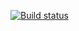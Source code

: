 [![Build status](https://ci.appveyor.com/api/projects/status/iciitrw62dc3r6q6?svg=true)](https://ci.appveyor.com/project/DurckinaMilana/dom)